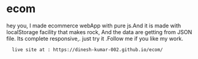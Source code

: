 # ecom

hey you,
      I made ecommerce webApp with pure js.And it is made with localStorage facility that makes rock,
      And the data are getting from JSON file.
      Its complete responsive,. just try it .Follow me if you like my work.

      live site at : https://dinesh-kumar-002.github.io/ecom/
